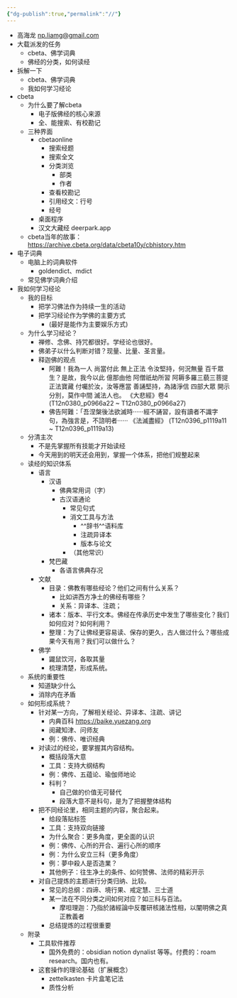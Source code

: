 ```yaml
---
{"dg-publish":true,"permalink":"//"}
---
```


- 高海龙 np.liamg@gmail.com
- 大载派发的任务
	- cbeta、佛学词典
	- 佛经的分类，如何读经
- 拆解一下
	- cbeta、佛学词典
	- 我如何学习经论
- cbeta
	- 为什么要了解cbeta
		- 电子版佛经的核心来源
		- 全、能搜索、有校勘记
	- 三种界面
		- cbetaonline
			- 搜索经题
			- 搜索全文
			- 分类浏览
				- 部类
				- 作者
			- 查看校勘记
			- 引用经文：行号
			- 经号
		- 桌面程序
		- 汉文大藏经 deerpark.app
	- cbeta当年的故事： https://archive.cbeta.org/data/cbeta10y/cbhistory.htm
- 电子词典
	- 电脑上的词典软件
		- goldendict、mdict
	- 常见佛学词典介绍
- 我如何学习经论
	- 我的目标
		- 把学习佛法作为持续一生的活动
		- 把学习经论作为学佛的主要方式
			- (最好是能作为主要娱乐方式)
	- 为什么学习经论？
		- 禅修、念佛、持咒都很好。学经论也很好。
		- 佛弟子以什么判断对错？现量、比量、圣言量。
		- 释迦佛的观点
			- 阿難！我為一人 尚當付此 無上正法 令汝堅持，何況無量 百千眾生？是故，我今以此 億那由他 阿僧祇劫所習 阿耨多羅三藐三菩提 正法寶藏 付囑於汝，汝等應當 善誦堅持，為諸淨信 四部大眾 開示分別，莫作中間 滅法人也。
			  《大悲經》卷4 (T12n0380_p0966a22 ~ T12n0380_p0966a27)  
			- 佛告阿難：「吾涅槃後法欲滅時······經不誦習，設有讀者不識字句，為強言是，不諮明者······
			  《法滅盡經》 (T12n0396_p1119a11 ~ T12n0396_p1119a13)  
	- 分清主次
		- 不是先掌握所有技能才开始读经
		- 今天用到的明天还会用到，掌握一个体系，把他们规整起来
	- 读经的知识体系
		- 语言
			- 汉语
				- 佛典常用词（字）
				- 古汉语通论
					- 常见句式
					- 消文工具与方法
						- ^^辞书^^语料库
						- 注疏异译本
						- 版本与论文
					- （其他常识）
			- 梵巴藏
				- 各语言佛典存况
		- 文献
			- 目录：佛教有哪些经论？他们之间有什么关系？
				- 比如讲西方净土的佛经有哪些？
				- 关系：异译本、注疏；
			- 诸本：版本、平行文本。佛经在传承历史中发生了哪些变化？我们如何应对？如何利用？
			- 整理：为了让佛经更容易读、保存的更久，古人做过什么？哪些成果今天有用？我们可以做什么？
		- 佛学
			- 鼹鼠饮河，各取其量
			- 梳理清楚，形成系统。
	- 系统的重要性
		- 知道缺少什么
		- 消除内在矛盾
	- 如何形成系统？
		- 针对某一方向，了解相关经论、异译本、注疏、讲记
			- 内典百科 https://baike.yuezang.org
			- 阅藏知津、问师友
			- 例：佛传、唯识经典
		- 对读过的经论，要掌握其内容结构。
			- 概括段落大意
			- 工具：支持大纲结构
			- 例：佛传、五蕴论、瑜伽师地论
			- 科判？
				- 自己做的价值无可替代
				- 段落大意不是科句，是为了把握整体结构
		- 把不同经论里，相同主题的内容，聚合起来。
			- 给段落贴标签
			- 工具：支持双向链接
			- 为什么聚合：更多角度，更全面的认识
			- 例：佛传、心所的开合、遍行心所的顺序
			- 例：为什么安立三科（更多角度）
			- 例：夢中殺人是否造業？
			- 其他例子：往生净土的条件、如何赞佛、法师的精彩开示
		- 对自己提炼的主题进行分类归纳、比较。
			- 常见的总纲：四谛、境行果、戒定慧、三士道
			- 某一法在不同分类之间如何对应？如三科与百法。
				- 摩呾理迦：乃指於諸經論中反覆研核諸法性相，以闡明佛之真正教義者
			- 总结提炼的过程很重要
	- 附录
		- 工具软件推荐
			- 国外免费的：obsidian notion dynalist 等等。付费的：roam research。国内也有。
		- 这套操作的理论基础（扩展概念）
			- zettelkasten 卡片盒笔记法
			- 质性分析
